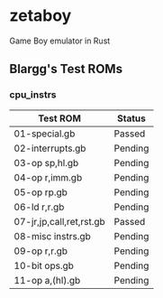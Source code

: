 # zetaboy
Game Boy emulator in Rust

## Blargg's Test ROMs

### cpu_instrs

| Test ROM                 | Status  |
|--------------------------|---------|
| 01-special.gb            | Passed |
| 02-interrupts.gb         | Pending |
| 03-op sp,hl.gb           | Pending |
| 04-op r,imm.gb           | Pending |
| 05-op rp.gb              | Pending |
| 06-ld r,r.gb             | Pending |
| 07-jr,jp,call,ret,rst.gb | Passed  |
| 08-misc instrs.gb        | Pending |
| 09-op r,r.gb             | Pending |
| 10-bit ops.gb            | Pending |
| 11-op a,(hl).gb          | Pending |